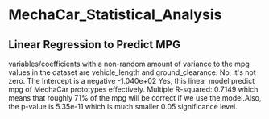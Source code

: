 # MechaCar_Statistical_Analysis
## Linear Regression to Predict MPG
variables/coefficients with a non-random amount of variance to the mpg values in the dataset are vehicle_length and ground_clearance.
No, it's not zero. The Intercept is a negative -1.040e+02 
Yes, this linear model predict mpg of MechaCar prototypes effectively. Multiple R-squared:  0.7149 which means that roughly 71% of the mpg will be correct if we use the model.Also, the p-value is 5.35e-11 which is much smaller 0.05 significance level.